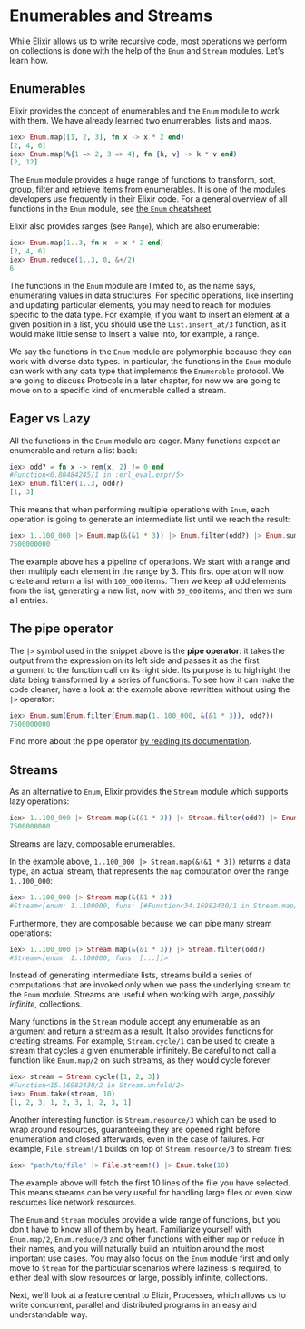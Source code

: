 <!--
  SPDX-License-Identifier: Apache-2.0
  SPDX-FileCopyrightText: 2021 The Elixir Team
-->

# Enumerables and Streams

While Elixir allows us to write recursive code, most operations we perform on collections is done with the help of the `Enum` and `Stream` modules. Let's learn how.

## Enumerables

Elixir provides the concept of enumerables and the `Enum` module to work with them. We have already learned two enumerables: lists and maps.

```elixir
iex> Enum.map([1, 2, 3], fn x -> x * 2 end)
[2, 4, 6]
iex> Enum.map(%{1 => 2, 3 => 4}, fn {k, v} -> k * v end)
[2, 12]
```

The `Enum` module provides a huge range of functions to transform, sort, group, filter and retrieve items from enumerables. It is one of the modules developers use frequently in their Elixir code. For a general overview of all functions in the `Enum` module, see [the `Enum` cheatsheet](enum-cheat.cheatmd).

Elixir also provides ranges (see `Range`), which are also enumerable:

```elixir
iex> Enum.map(1..3, fn x -> x * 2 end)
[2, 4, 6]
iex> Enum.reduce(1..3, 0, &+/2)
6
```

The functions in the `Enum` module are limited to, as the name says, enumerating values in data structures. For specific operations, like inserting and updating particular elements, you may need to reach for modules specific to the data type. For example, if you want to insert an element at a given position in a list, you should use the `List.insert_at/3` function, as it would make little sense to insert a value into, for example, a range.

We say the functions in the `Enum` module are polymorphic because they can work with diverse data types. In particular, the functions in the `Enum` module can work with any data type that implements the `Enumerable` protocol. We are going to discuss Protocols in a later chapter, for now we are going to move on to a specific kind of enumerable called a stream.

## Eager vs Lazy

All the functions in the `Enum` module are eager. Many functions expect an enumerable and return a list back:

```elixir
iex> odd? = fn x -> rem(x, 2) != 0 end
#Function<6.80484245/1 in :erl_eval.expr/5>
iex> Enum.filter(1..3, odd?)
[1, 3]
```

This means that when performing multiple operations with `Enum`, each operation is going to generate an intermediate list until we reach the result:

```elixir
iex> 1..100_000 |> Enum.map(&(&1 * 3)) |> Enum.filter(odd?) |> Enum.sum()
7500000000
```

The example above has a pipeline of operations. We start with a range and then multiply each element in the range by 3. This first operation will now create and return a list with `100_000` items. Then we keep all odd elements from the list, generating a new list, now with `50_000` items, and then we sum all entries.

## The pipe operator

The `|>` symbol used in the snippet above is the **pipe operator**: it takes the output from the expression on its left side and passes it as the first argument to the function call on its right side. Its purpose is to highlight the data being transformed by a series of functions. To see how it can make the code cleaner, have a look at the example above rewritten without using the `|>` operator:

```elixir
iex> Enum.sum(Enum.filter(Enum.map(1..100_000, &(&1 * 3)), odd?))
7500000000
```

Find more about the pipe operator [by reading its documentation](`|>/2`).

## Streams

As an alternative to `Enum`, Elixir provides the `Stream` module which supports lazy operations:

```elixir
iex> 1..100_000 |> Stream.map(&(&1 * 3)) |> Stream.filter(odd?) |> Enum.sum()
7500000000
```

Streams are lazy, composable enumerables.

In the example above, `1..100_000 |> Stream.map(&(&1 * 3))` returns a data type, an actual stream, that represents the `map` computation over the range `1..100_000`:

```elixir
iex> 1..100_000 |> Stream.map(&(&1 * 3))
#Stream<[enum: 1..100000, funs: [#Function<34.16982430/1 in Stream.map/2>]]>
```

Furthermore, they are composable because we can pipe many stream operations:

```elixir
iex> 1..100_000 |> Stream.map(&(&1 * 3)) |> Stream.filter(odd?)
#Stream<[enum: 1..100000, funs: [...]]>
```

Instead of generating intermediate lists, streams build a series of computations that are invoked only when we pass the underlying stream to the `Enum` module. Streams are useful when working with large, *possibly infinite*, collections.

Many functions in the `Stream` module accept any enumerable as an argument and return a stream as a result. It also provides functions for creating streams. For example, `Stream.cycle/1` can be used to create a stream that cycles a given enumerable infinitely. Be careful to not call a function like `Enum.map/2` on such streams, as they would cycle forever:

```elixir
iex> stream = Stream.cycle([1, 2, 3])
#Function<15.16982430/2 in Stream.unfold/2>
iex> Enum.take(stream, 10)
[1, 2, 3, 1, 2, 3, 1, 2, 3, 1]
```

Another interesting function is `Stream.resource/3` which can be used to wrap around resources, guaranteeing they are opened right before enumeration and closed afterwards, even in the case of failures. For example, `File.stream!/1` builds on top of `Stream.resource/3` to stream files:

```elixir
iex> "path/to/file" |> File.stream!() |> Enum.take(10)
```

The example above will fetch the first 10 lines of the file you have selected. This means streams can be very useful for handling large files or even slow resources like network resources.

The `Enum` and `Stream` modules provide a wide range of functions, but you don't have to know all of them by heart. Familiarize yourself with `Enum.map/2`, `Enum.reduce/3` and other functions with either `map` or `reduce` in their names, and you will naturally build an intuition around the most important use cases. You may also focus on the `Enum` module first and only move to `Stream` for the particular scenarios where laziness is required, to either deal with slow resources or large, possibly infinite, collections.

Next, we'll look at a feature central to Elixir, Processes, which allows us to write concurrent, parallel and distributed programs in an easy and understandable way.
